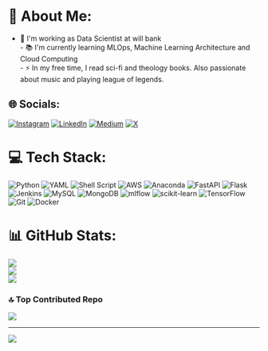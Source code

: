 # 💫 About Me:
- 🔭 I'm working as Data Scientist at will bank <br>- 📚 I'm currently learning MLOps, Machine Learning Architecture and Cloud Computing<br>- ⚡ In my free time, I read sci-fi and theology books. Also passionate about music and playing league of legends.


## 🌐 Socials:
[![Instagram](https://img.shields.io/badge/Instagram-%23E4405F.svg?logo=Instagram&logoColor=white)](https://instagram.com/niggalebe) [![LinkedIn](https://img.shields.io/badge/LinkedIn-%230077B5.svg?logo=linkedin&logoColor=white)](https://linkedin.com/in/calebe-ferreira-albertino-276351199) [![Medium](https://img.shields.io/badge/Medium-12100E?logo=medium&logoColor=white)](https://medium.com/@@calebeferreira) [![X](https://img.shields.io/badge/X-black.svg?logo=X&logoColor=white)](https://x.com/niggalebe) 

# 💻 Tech Stack:
![Python](https://img.shields.io/badge/python-3670A0?style=flat&logo=python&logoColor=ffdd54) ![YAML](https://img.shields.io/badge/yaml-%23ffffff.svg?style=flat&logo=yaml&logoColor=151515) ![Shell Script](https://img.shields.io/badge/shell_script-%23121011.svg?style=flat&logo=gnu-bash&logoColor=white) ![AWS](https://img.shields.io/badge/AWS-%23FF9900.svg?style=flat&logo=amazon-aws&logoColor=white) ![Anaconda](https://img.shields.io/badge/Anaconda-%2344A833.svg?style=flat&logo=anaconda&logoColor=white) ![FastAPI](https://img.shields.io/badge/FastAPI-005571?style=flat&logo=fastapi) ![Flask](https://img.shields.io/badge/flask-%23000.svg?style=flat&logo=flask&logoColor=white) ![Jenkins](https://img.shields.io/badge/jenkins-%232C5263.svg?style=flat&logo=jenkins&logoColor=white) ![MySQL](https://img.shields.io/badge/mysql-4479A1.svg?style=flat&logo=mysql&logoColor=white) ![MongoDB](https://img.shields.io/badge/MongoDB-%234ea94b.svg?style=flat&logo=mongodb&logoColor=white) ![mlflow](https://img.shields.io/badge/mlflow-%23d9ead3.svg?style=flat&logo=numpy&logoColor=blue) ![scikit-learn](https://img.shields.io/badge/scikit--learn-%23F7931E.svg?style=flat&logo=scikit-learn&logoColor=white) ![TensorFlow](https://img.shields.io/badge/TensorFlow-%23FF6F00.svg?style=flat&logo=TensorFlow&logoColor=white) ![Git](https://img.shields.io/badge/git-%23F05033.svg?style=flat&logo=git&logoColor=white) ![Docker](https://img.shields.io/badge/docker-%230db7ed.svg?style=flat&logo=docker&logoColor=white)
# 📊 GitHub Stats:
![](https://github-readme-stats.vercel.app/api?username=Thrakrien&theme=dark&hide_border=false&include_all_commits=true&count_private=true)<br/>
![](https://github-readme-streak-stats.herokuapp.com/?user=Thrakrien&theme=dark&hide_border=false)<br/>
![](https://github-readme-stats.vercel.app/api/top-langs/?username=Thrakrien&theme=dark&hide_border=false&include_all_commits=true&count_private=true&layout=compact)

### 🔝 Top Contributed Repo
![](https://github-contributor-stats.vercel.app/api?username=Thrakrien&limit=5&theme=dark&combine_all_yearly_contributions=true)

---
[![](https://visitcount.itsvg.in/api?id=Thrakrien&icon=0&color=0)](https://visitcount.itsvg.in)

